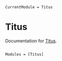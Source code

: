 ```@meta
CurrentModule = Titus
```

# Titus

Documentation for [Titus](https://github.com/nwamsley1/Titus.jl).

```@index
```

```@autodocs
Modules = [Titus]
```

